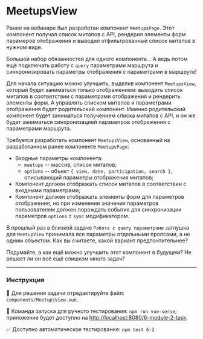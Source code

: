 # MeetupsView

Ранее на вебинаре был разработан компонент `MeetupsPage`. Этот компонент получал список митапов с API, рендерил элементы форм парамеров отображения и выводил отфильтрованный список митапов в нужном виде. 

Большой набор обязанностей для одного компонента... А ведь потом ещё подключать работу с `query` параметрами маршрута и синхронизировать параметры отображения с параметрами в маршруте!

Для начала ситуацию можно улучшить, выделив компонент `MeetupsView`, который будет заниматься только отображением: выводить список митапов в соответствии с параметрами отображения и рендерить элементы форм. А управлять списком митапов и параметрами отображения будет родительский компонент. Именно родительский компонент будет заниматься получением списка митапов с API, и он же будет заниматься синхронизацией параметров отображения с параметрами маршрута.

Требуется разработать компонент `MeetupsView`, основанный на разработанном ранее компоненте `MeetupsPage`:
- Входные параметры компонента:
  - `meetups` -- массив, список митапов;
  - `options` -- объект `{ view, date, participation, search }`, описывающий параметры отображения митапов;
- Компонент должен отображать список митапов в соответствии с входными параметрами; 
- Компонент должен отображать элементы форм для параметров отображения, но при изменении значения параметров пользователем должен порождать события для синхронизации параметров `options` с `sync` модификатором.

В прошлый раз в близкой задаче `Работа с query параметрами` заглушка для `MeetupView` принимала все параметры отдельными пропсами, а не одним объектом. Как вы считаете, какой вариант предпочтительнее? 

Подумайте, а как ещё можно улучшить этот компонент в будущем? Не решает ли он всё ещё слишком много задач?

---

### Инструкция

📝 Для решения задачи отредактируйте файл: `components/MeetupsView.vue`.

🚀 Команда запуска для ручного тестирования: `npm run vue-serve`;<br>
приложение будет доступно на [http://localhost:8080/6-module-2-task](http://localhost:8080/6-module-2-task).

✅ Доступно автоматическое тестирование: `npm test 6-2`.
